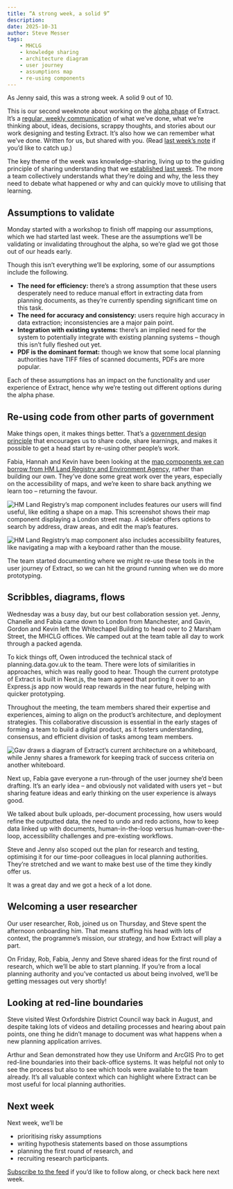 ```yaml
---
title: “A strong week, a solid 9”
description:  
date: 2025-10-31
author: Steve Messer
tags: 
    - MHCLG
    - knowledge sharing
    - architecture diagram
    - user journey
    - assumptions map
    - re-using components
---
```


As Jenny said, this was a strong week. A solid 9 out of 10.

This is our second weeknote about working on the [alpha phase](https://www.gov.uk/service-manual/agile-delivery/how-the-alpha-phase-works) of Extract. It’s a [regular, weekly communication](https://doingweeknotes.com/) of what we’ve done, what we’re thinking about, ideas, decisions, scrappy thoughts, and stories about our work designing and testing Extract. It’s also how we can remember what we’ve done. Written for us, but shared with you. (Read [last week’s note](/weeknotes/the-unit-of-delivery-is-the-team/) if you’d like to catch up.)

The key theme of the week was knowledge-sharing, living up to the guiding principle of sharing understanding that we [established last week](/weeknotes/the-unit-of-delivery-is-the-team/#guiding-principles). The more a team collectively understands what they’re doing and why, the less they need to debate what happened or why and can quickly move to utilising that learning.

## Assumptions to validate

Monday started with a workshop to finish off mapping our assumptions, which we had started last week. These are the assumptions we’ll be validating or invalidating throughout the alpha, so we’re glad we got those out of our heads early. 

Though this isn’t everything we’ll be exploring, some of our assumptions include the following.

- **The need for efficiency:** there’s a strong assumption that these users desperately need to reduce manual effort in extracting data from planning documents, as they’re currently spending significant time on this task.
- **The need for accuracy and consistency:** users require high accuracy in data extraction; inconsistencies are a major pain point.
- **Integration with existing systems:** there’s an implied need for the system to potentially integrate with existing planning systems – though this isn’t fully fleshed out yet.
- **PDF is the dominant format:** though we know that some local planning authorities have TIFF files of scanned documents, PDFs are more popular.

Each of these assumptions has an impact on the functionality and user experience of Extract, hence why we’re testing out different options during the alpha phase.

## Re-using code from other parts of government

Make things open, it makes things better. That’s a [government design principle](https://www.gov.uk/guidance/government-design-principles#make-things-open-it-makes-things-better) that encourages us to share code, share learnings, and makes it possible to get a head start by re-using other people’s work.

Fabia, Hannah and Kevin have been looking at the [map components we can borrow from HM Land Registry and Environment Agency](https://github.com/alphagov/govuk-design-system/discussions/4531#discussioncomment-13887453), rather than building our own. They’ve done some great work over the years, especially on the accessibility of maps, and we’re keen to share back anything we learn too – returning the favour. 

![HM Land Registry’s map component includes features our users will find useful, like editing a shape on a map. This screenshot shows their map component displaying a London street map. A sidebar offers options to search by address, draw areas, and edit the map’s features.](edit-shape-on-map.png)

![HM Land Registry’s map component also includes accessibility features, like navigating a map with a keyboard rather than the mouse. ](keyboard-navigation-on-a-map.png)

The team started documenting where we might re-use these tools in the user journey of Extract, so we can hit the ground running when we do more prototyping.

## Scribbles, diagrams, flows

Wednesday was a busy day, but our best collaboration session yet. Jenny, Chanelle and Fabia came down to London from Manchester, and Gavin, Gordon and Kevin left the Whitechapel Building to head over to 2 Marsham Street, the MHCLG offices. We camped out at the team table all day to work through a packed agenda.

To kick things off, Owen introduced the technical stack of planning.data.gov.uk to the team. There were lots of similarities in approaches, which was really good to hear. Though the current prototype of Extract is built in Next.js, the team agreed that porting it over to an Express.js app now would reap rewards in the near future, helping with quicker prototyping. 

Throughout the meeting, the team members shared their expertise and experiences, aiming to align on the product’s architecture, and deployment strategies. This collaborative discussion is essential in the early stages of forming a team to build a digital product, as it fosters understanding, consensus, and efficient division of tasks among team members.

![Gav draws a diagram of Extract’s current architecture on a whiteboard, while Jenny shares a framework for keeping track of success criteria on another whiteboard.](team-in-the-office-october.jpg)

Next up, Fabia gave everyone a run-through of the user journey she’d been drafting. It’s an early idea – and obviously not validated with users yet – but sharing feature ideas and early thinking on the user experience is always good. 

We talked about bulk uploads, per-document processing, how users would refine the outputted data, the need to undo and redo actions, how to keep data linked up with documents, human-in-the-loop versus human-over-the-loop, accessibility challenges and pre-existing workflows.

Steve and Jenny also scoped out the plan for research and testing, optimising it for our time-poor colleagues in local planning authorities. They’re stretched and we want to make best use of the time they kindly offer us. 

It was a great day and we got a heck of a lot done. 

## Welcoming a user researcher

Our user researcher, Rob, joined us on Thursday, and Steve spent the afternoon onboarding him. That means stuffing his head with lots of context, the programme’s mission, our strategy, and how Extract will play a part.

On Friday, Rob, Fabia, Jenny and Steve shared ideas for the first round of research, which we’ll be able to start planning. If you’re from a local planning authority and you’ve contacted us about being involved, we’ll be getting messages out very shortly!

## Looking at red-line boundaries

Steve visited West Oxfordshire District Council way back in August, and despite taking lots of videos and detailing processes and hearing about pain points, one thing he didn’t manage to document was what happens when a new planning application arrives.

Arthur and Sean demonstrated how they use Uniform and ArcGIS Pro to get red-line boundaries into their back-office systems. It was helpful not only to see the process but also to see which tools were available to the team already. It’s all valuable context which can highlight where Extract can be most useful for local planning authorities. 

## Next week

Next week, we’ll be

- prioritising risky assumptions
- writing hypothesis statements based on those assumptions 
- planning the first round of research, and
- recruiting research participants.

[Subscribe to the feed](/weeknotes/feed.xml) if you’d like to follow along, or check back here next week. 